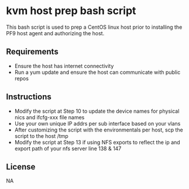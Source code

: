 # kvm host prep bash script

This bash script is used to prep a CentOS linux host prior to installing 
the PF9 host agent and authorizing the host.  

## Requirements

* Ensure the host has internet connectivity
* Run a yum update and ensure the host can communicate with public repos


## Instructions

* Modify the script at Step 10 to update the device names for physical nics and ifcfg-xxx file names
* Use your own unique IP addrs per sub interface based on your vlans 
* After customizing the script with the environmentals per host, scp the script to the host /tmp
* Modify the script at Step 13 if using NFS exports to reflect the ip and export path of your nfs server
  line 138 & 147

## License

NA

